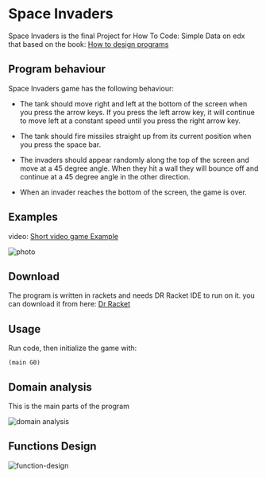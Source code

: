 # Space Invaders

Space Invaders is the final Project for How To Code: Simple Data on edx that based on the book: [How to design programs](https://htdp.org/2003-09-26/)

## Program behaviour

Space Invaders game has the following behaviour:

- The tank should move right and left at the bottom of the screen when you press the arrow keys. If you press the left arrow key, it will continue to move left at a constant speed until you press the right arrow key.

- The tank should fire missiles straight up from its current position when you press the space bar.

- The invaders should appear randomly along the top of the screen and move at a 45 degree angle. When they hit a wall they will bounce off and continue at a 45 degree angle in the other direction.

- When an invader reaches the bottom of the screen, the game is over. 

## Examples

video: [Short video game Example](https://drive.google.com/file/d/1rGr-ip55IjJ2TNoX1_9468GTLAyJYNfj/view?usp=sharing)

![photo](https://github.com/ahmeducf10/Space-Invaders/blob/main/Space_Invaders_Example.png)

## Download

The program is written in rackets and needs DR Racket IDE to run on it.
you can download it from here: [Dr Racket](https://download.racket-lang.org/)


## Usage
Run code, then initialize the game with:

```racket
(main G0)
```

## Domain analysis
This is the main parts of the program

![domain analysis](https://github.com/ahmeducf10/Space-Invaders/blob/main/domain%20analysis.jpg)

## Functions Design

![function-design](https://github.com/ahmeducf10/Space-Invaders/blob/main/functions-design.jpg)



